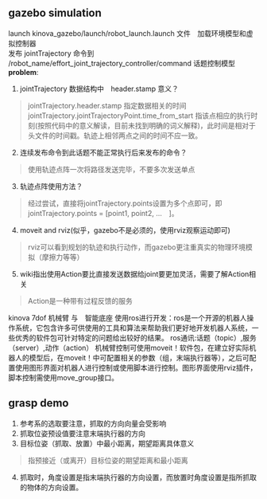 ## gazebo simulation
launch kinova_gazebo/launch/robot_launch.launch 文件　加载环境模型和虚拟控制器  
发布 jointTrajectory 命令到 /robot_name/effort_joint_trajectory_controller/command 话题控制模型  
**problem**:  
1. jointTrajectory 数据结构中　header.stamp 意义？
>  jointTrajectory.header.stamp 指定数据相关的时间　jointTrajectory.jointTrajectoryPoint.time_from_start 指该点相应的执行时刻(按照代码中的意义解读，目前未找到明确的词义解释)，此时间是相对于头文件的时间戳。轨迹上相邻两点之间的时间不应一致。
2. 连续发布命令到此话题不能正常执行后来发布的命令？
>  使用轨迹点阵一次将路径发送完毕，不要多次发送单点
3. 轨迹点阵使用方法？
>  经过尝试，直接将jointTrajectory.points设置为多个点即可，即jointTrajectory.points = [point1, point2, ...　]。
4. moveit and rviz(似乎，gazebo不是必须的，使用rviz观察运动即可)
>  rviz可以看到规划的轨迹和执行动作，而gazebo更注重真实的物理环境模拟（摩擦力等等）
5. wiki指出使用Action要比直接发送数据给joint要更加灵活，需要了解Action相关
>  Action是一种带有过程反馈的服务


kinova 7dof 机械臂 与　智能底座
使用ros进行开发：ros是一个开源的机器人操作系统，它包含许多可供使用的工具和算法来帮助我们更好地开发机器人系统，一些优秀的软件包可针对特定的问题给出较好的结果。
ros通讯:话题（topic）,服务（server）,动作（action）
机械臂控制可使用moveit！软件包，在建立好实际机器人的模型后，在moveit！中可配置相关的参数（组，末端执行器等），之后可配置使用图形界面对机器人进行控制或使用脚本进行控制。图形界面使用rviz插件，脚本控制需使用move_group接口。

## grasp demo

1. 参考系的选取要注意，抓取的方向向量会受影响
2. 抓取位姿预设值要注意末端执行器的方向
3. 目标位姿（抓取、放置）中最小距离，期望距离具体意义
>  指预接近（或离开）目标位姿的期望距离和最小距离
4. 抓取时，角度设置是指末端执行器的方向设置，而放置时角度设置是指所抓取的物体的方向设置。


